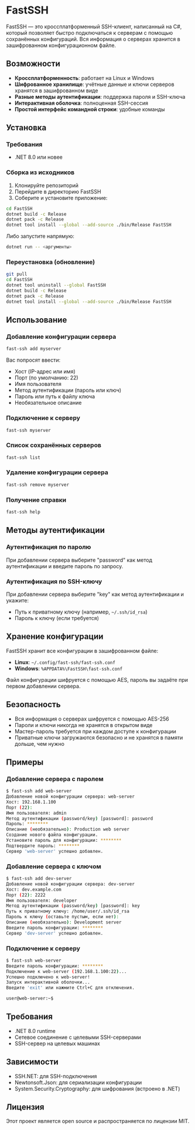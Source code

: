 # FastSSH

FastSSH — это кроссплатформенный SSH-клиент, написанный на C#, который позволяет быстро подключаться к серверам с помощью сохранённых конфигураций. Вся информация о серверах хранится в зашифрованном конфигурационном файле.

## Возможности

- **Кроссплатформенность**: работает на Linux и Windows
- **Шифрованное хранилище**: учётные данные и ключи серверов хранятся в зашифрованном виде
- **Разные методы аутентификации**: поддержка пароля и SSH-ключа
- **Интерактивная оболочка**: полноценная SSH-сессия
- **Простой интерфейс командной строки**: удобные команды

## Установка

### Требования

- .NET 8.0 или новее

### Сборка из исходников

1. Клонируйте репозиторий
2. Перейдите в директорию FastSSH
3. Соберите и установите приложение:

```bash
cd FastSSH
dotnet build -c Release
dotnet pack -c Release
dotnet tool install --global --add-source ./bin/Release FastSSH
```

Либо запустите напрямую:

```bash
dotnet run -- <аргументы>
```
### Переустановка (обновление)

```bash
git pull
cd FastSSH
dotnet tool uninstall --global FastSSH
dotnet build -c Release
dotnet pack -c Release
dotnet tool install --global --add-source ./bin/Release FastSSH
```

## Использование

### Добавление конфигурации сервера

```bash
fast-ssh add myserver
```

Вас попросят ввести:
- Хост (IP-адрес или имя)
- Порт (по умолчанию: 22)
- Имя пользователя
- Метод аутентификации (пароль или ключ)
- Пароль или путь к файлу ключа
- Необязательное описание

### Подключение к серверу

```bash
fast-ssh myserver
```

### Список сохранённых серверов

```bash
fast-ssh list
```

### Удаление конфигурации сервера

```bash
fast-ssh remove myserver
```

### Получение справки

```bash
fast-ssh help
```

## Методы аутентификации

### Аутентификация по паролю

При добавлении сервера выберите "password" как метод аутентификации и введите пароль по запросу.

### Аутентификация по SSH-ключу

При добавлении сервера выберите "key" как метод аутентификации и укажите:
- Путь к приватному ключу (например, `~/.ssh/id_rsa`)
- Пароль к ключу (если требуется)

## Хранение конфигурации

FastSSH хранит все конфигурации в зашифрованном файле:

- **Linux**: `~/.config/fast-ssh/fast-ssh.conf`
- **Windows**: `%APPDATA%\FastSSH\fast-ssh.conf`

Файл конфигурации шифруется с помощью AES, пароль вы задаёте при первом добавлении сервера.

## Безопасность

- Вся информация о серверах шифруется с помощью AES-256
- Пароли и ключи никогда не хранятся в открытом виде
- Мастер-пароль требуется при каждом доступе к конфигурации
- Приватные ключи загружаются безопасно и не хранятся в памяти дольше, чем нужно

## Примеры

### Добавление сервера с паролем

```bash
$ fast-ssh add web-server
Добавление новой конфигурации сервера: web-server
Хост: 192.168.1.100
Порт (22): 
Имя пользователя: admin
Метод аутентификации (password/key) [password]: password
Пароль: ********
Описание (необязательно): Production web server
Создание нового файла конфигурации.
Установите пароль для конфигурации: ********
Подтвердите пароль: ********
Сервер 'web-server' успешно добавлен.
```

### Добавление сервера с ключом

```bash
$ fast-ssh add dev-server
Добавление новой конфигурации сервера: dev-server
Хост: dev.example.com
Порт (22): 2222
Имя пользователя: developer
Метод аутентификации (password/key) [password]: key
Путь к приватному ключу: /home/user/.ssh/id_rsa
Пароль к ключу (оставьте пустым, если нет): 
Описание (необязательно): Development server
Введите пароль конфигурации: ********
Сервер 'dev-server' успешно добавлен.
```

### Подключение к серверу

```bash
$ fast-ssh web-server
Введите пароль конфигурации: ********
Подключение к web-server (192.168.1.100:22)...
Успешно подключено к web-server!
Запуск интерактивной оболочки...
Введите 'exit' или нажмите Ctrl+C для отключения.

user@web-server:~$ 
```

## Требования

- .NET 8.0 runtime
- Сетевое соединение с целевыми SSH-серверами
- SSH-сервер на целевых машинах

## Зависимости

- SSH.NET: для SSH-подключения
- Newtonsoft.Json: для сериализации конфигурации
- System.Security.Cryptography: для шифрования (встроено в .NET)

## Лицензия

Этот проект является open source и распространяется по лицензии MIT.